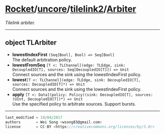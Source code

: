 [Rocket](../../Readme.md)/[uncore](../../uncore.md)/[tilelink2](../tilelink2.md)/[Arbiter](https://github.com/ucb-bar/rocket-chip/blob/master/src/main/scala/uncore/tilelink2/Arbiter.scala)
=====================
*Tilelink arbiter.*

**********************

object TLArbiter
--------------------------

+ **lowestIndexFirst** `(Seq[Bool], Bool) => Seq[Bool]`<br>
  The default arbitration policy.
+ **lowestFromSeq** `[T <: TLChannel](edge: TLEdge, sink: DecoupledIO[T], sources: Seq[DecoupledIO[T]]) => Unit`<br>
  Connect sources and the sink using the lowestIndexFirst policy.
+ **lowest**`[T <: TLChannel](edge: TLEdge, sink: DecoupledIO[T], sources: DecoupledIO[T]*) => Unit`<br>
  Connect sources and the sink using the lowestIndexFirst policy.
+ **apply** `[T <: Data](policy: Policy)(sink: DecoupledIO[T], sources: (UInt, DecoupledIO[T])*) => Unit`<br>
  Use the specified policy to arbitrate sources. Support bursts.

**********************

```scala
last_modified = 19/04/2017
authors       = Wei Song <wsong83@gmail.com>
license       = CC-BY <https://creativecommons.org/licenses/by/3.0/>
```
